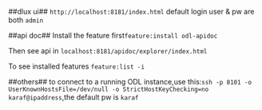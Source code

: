 ##dlux ui##
`http://localhost:8181/index.html`
default login user & pw are both `admin`

##api doc##
Install the feature first`feature:install odl-apidoc`

Then see api in `localhost:8181/apidoc/explorer/index.html`

To see installed features `feature:list -i`

##others##
to connect to a running ODL instance,use this:`ssh -p 8101 -o UserKnownHostsFile=/dev/null -o StrictHostKeyChecking=no karaf@ipaddress`,the default pw is `karaf`
